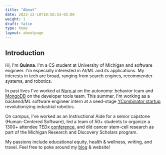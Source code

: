 ```yaml
---
title: "About"
date: 2022-12-18T10:58:53-05:00
weight: 1
draft: false
type: home
layout: aboutpage
---
```


## Introduction

Hi, I'm **Quinna**. I'm a CS student at University of Michigan and software engineer. I'm especially interested in AI/ML and its applications. My interests in tech are broad, ranging from search engines, recommender systems, and robotics.

In past lives I've worked at [Nuro.ai](https://www.nuro.ai/) on the autonomy: behavior team and [MongoDB](https://www.mongodb.com/) on the developer tools team. This summer, I'm working as a backend/ML software engineer intern at a seed-stage [YCombinator startup](https://www.industrialnext.ai/en) revolutionizing industrial robotics.

On campus, I've worked as an Instructional Aide for a senior capstone (Human-Centered Software), led a team of 50+ students to organize a 1300+ attendee TEDx [conference](https://www.tedxuofm.com/2022), and did cancer stem-cell research as part of the Michigan Research and Discovery Scholars program.

My passions include educational equity, health & wellness, writing, and travel. Feel free to poke around my [blog](https://quinnah.github.io/blog/) & website!

